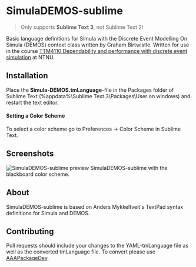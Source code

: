 # SimulaDEMOS-sublime

> Only supports **Sublime Text 3**, not Sublime Text 2!

Basic language definitions for Simula with the Discrete Event Modelling On Simula (DEMOS) context class written by Graham Birtwistle. Written for use in the course [TTM4110 Dependability and performance with discrete event simulation](http://www.item.ntnu.no/studies/courses/ttm4110/start) at NTNU.

## Installation
Place the **Simula-DEMOS.tmLanguage**-file in the Packages folder of Sublime Text (%appdata%\Sublime Text 3\Packages\User on windows) and restart the text editor.

#### Setting a Color Scheme

To select a color scheme go to Preferences -> Color Scheme in Sublime Text.

## Screenshots

![SimulaDEMOS-sublime preview](//raw.githubusercontent.com/oysteinsigholt/SimulaDEMOS-sublime/master/screenshots/blackboard.jpg)
SimulaDEMOS-sublime with the blackboard color scheme.

## About

SimulaDEMOS-sublime is based on Anders Mykkeltveit's TextPad syntax definitions for Simula and DEMOS.

## Contributing

Pull requests should include your changes to the YAML-tmLanguage file as well as the converted tmLanguage file. To convert please use [AAAPackageDev](https://github.com/SublimeText/AAAPackageDev).